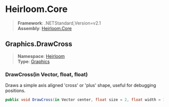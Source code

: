 # Heirloom.Core

> **Framework**: .NETStandard,Version=v2.1  
> **Assembly**: [Heirloom.Core][0]  

## Graphics.DrawCross

> **Namespace**: [Heirloom][0]  
> **Type**: [Graphics][1]  

### DrawCross(in Vector, float, float)

Draws a simple axis aligned 'cross' or 'plus' shape, useful for debugging positions.

```cs
public void DrawCross(in Vector center, float size = 2, float width = 1)
```

[0]: ../Heirloom.Core.md
[1]: Heirloom.Graphics.md
